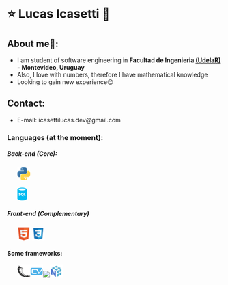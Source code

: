 <h1>⭐ Lucas Icasetti 💫</h1>
<h2>About me🙌:</h2>
<ul>
  <li>I am student of software engineering in <strong>Facultad de Ingenieria <a href="https://udelar.edu.uy/portal/">(UdelaR)</a> - Montevideo, Uruguay</strong></li>
  <li>Also, I love with numbers, therefore I have mathematical knowledge</li>
  <li>Looking to gain new experience😊</li>
</ul>
<h2>Contact:</h2>
<ul>
  <li>E-mail: icasettilucas.dev@gmail.com</li>
</ul>

<h3>Languages (at the moment):</h3>
<h5>Back-end (Core):</h5>
<ul><img src="/python.svg" style="weight:30px;height:30px"><p> </p><img src="/sql.png" style="weight:30px;height:30px"></ul>

<h5>Front-end (Complementary)</h5>
<ul>
<img src="/html5.svg" style="weight:30px;height:30px">
<img src="/file-type-css.svg" style="weight:30px;height:30px"></ul>

<h4>Some frameworks:</h4>
<ul><img src="/flask.svg" style="weight:30px;height:30px"><img src="/cvzone.png" style="weight:30px;height:30px"><img src="/pandas.ico" style="weight:30px;height:30px"><img src="/file-type-numpy.svg" style="weight:30px;height:30px"></ul>
